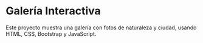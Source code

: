 # Galería Interactiva

Este proyecto muestra una galería con fotos de naturaleza y ciudad, usando HTML, CSS, Bootstrap y JavaScript.

